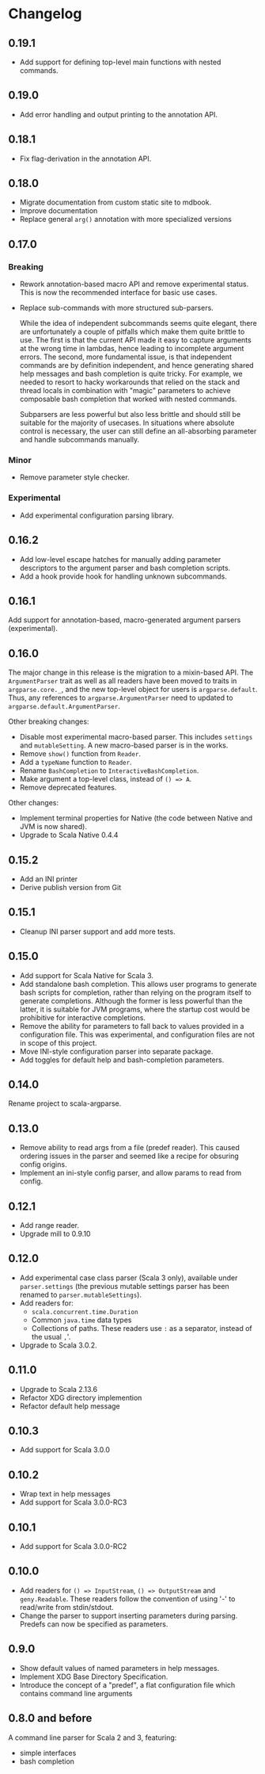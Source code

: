 # Changelog

## 0.19.1

- Add support for defining top-level main functions with nested commands.

## 0.19.0

- Add error handling and output printing to the annotation API.

## 0.18.1

- Fix flag-derivation in the annotation API.

## 0.18.0

- Migrate documentation from custom static site to mdbook.
- Improve documentation
- Replace general `arg()` annotation with more specialized versions

## 0.17.0

### Breaking

- Rework annotation-based macro API and remove experimental status. This is now
  the recommended interface for basic use cases.

- Replace sub-commands with more structured sub-parsers.

  While the idea of independent subcommands seems quite elegant, there are
  unfortunately a couple of pitfalls which make them quite brittle to use. The
  first is that the current API made it easy to capture arguments at the wrong
  time in lambdas, hence leading to incomplete argument errors. The second, more
  fundamental issue, is that independent commands are by definition independent,
  and hence generating shared help messages and bash completion is quite tricky.
  For example, we needed to resort to hacky workarounds that relied on the stack
  and thread locals in combination with "magic" parameters to achieve composable
  bash completion that worked with nested commands.

  Subparsers are less powerful but also less brittle and should still be
  suitable for the majority of usecases. In situations where absolute control is
  necessary, the user can still define an all-absorbing parameter and handle
  subcommands manually.

### Minor

- Remove parameter style checker.

### Experimental

- Add experimental configuration parsing library.

## 0.16.2

- Add low-level escape hatches for manually adding parameter descriptors to the
  argument parser and bash completion scripts.
- Add a hook provide hook for handling unknown subcommands.

## 0.16.1

Add support for annotation-based, macro-generated argument parsers
(experimental).

## 0.16.0

The major change in this release is the migration to a mixin-based API. The
`ArgumentParser` trait as well as all readers have been moved to traits in
`argparse.core._`, and the new top-level object for users is `argparse.default`.
Thus, any references to `argparse.ArgumentParser` need to updated to
`argparse.default.ArgumentParser`.

Other breaking changes:

- Disable most experimental macro-based parser. This includes `settings` and
  `mutableSetting`. A new macro-based parser is in the works.
- Remove `show()` function from `Reader`.
- Add a `typeName` function to `Reader`.
- Rename `BashCompletion` to `InteractiveBashCompletion`.
- Make argument a top-level class, instead of `() => A`.
- Remove deprecated features.

Other changes:

- Implement terminal properties for Native (the code between Native and JVM is
  now shared).
- Upgrade to Scala Native 0.4.4

## 0.15.2

- Add an INI printer
- Derive publish version from Git

## 0.15.1

- Cleanup INI parser support and add more tests.

## 0.15.0

- Add support for Scala Native for Scala 3.
- Add standalone bash completion. This allows user programs to generate bash
  scripts for completion, rather than relying on the program itself to generate
  completions. Although the former is less powerful than the latter, it is
  suitable for JVM programs, where the startup cost would be prohibitive for
  interactive completions.
- Remove the ability for parameters to fall back to values provided in a
  configuration file. This was experimental, and configuration files are not in
  scope of this project.
- Move INI-style configuration parser into separate package.
- Add toggles for default help and bash-completion parameters.

## 0.14.0

Rename project to scala-argparse.

## 0.13.0

- Remove ability to read args from a file (predef reader). This caused ordering
  issues in the parser and seemed like a recipe for obsuring config origins.
- Implement an ini-style config parser, and allow params to read from config.

## 0.12.1

- Add range reader.
- Upgrade mill to 0.9.10

## 0.12.0

- Add experimental case class parser (Scala 3 only), available under
  `parser.settings` (the previous mutable settings parser has been renamed to
  `parser.mutableSettings`).
- Add readers for:
  - `scala.concurrent.time.Duration`
  - Common `java.time` data types
  - Collections of paths. These readers use `:` as a separator, instead of the
    usual `,`'.
- Upgrade to Scala 3.0.2.

## 0.11.0

- Upgrade to Scala 2.13.6
- Refactor XDG directory implemention
- Refactor default help message

## 0.10.3

- Add support for Scala 3.0.0

## 0.10.2

- Wrap text in help messages
- Add support for Scala 3.0.0-RC3

## 0.10.1

- Add support for Scala 3.0.0-RC2

## 0.10.0

- Add readers for `() => InputStream`, `() => OutputStream` and `geny.Readable`.
  These readers follow the convention of using '-' to read/write from
  stdin/stdout.
- Change the parser to support inserting parameters during parsing. Predefs can
  now be specified as parameters.

## 0.9.0

- Show default values of named parameters in help messages.
- Implement XDG Base Directory Specification.
- Introduce the concept of a "predef", a flat configuration file which contains
  command line arguments

## 0.8.0 and before

A command line parser for Scala 2 and 3, featuring:
- simple interfaces
- bash completion
